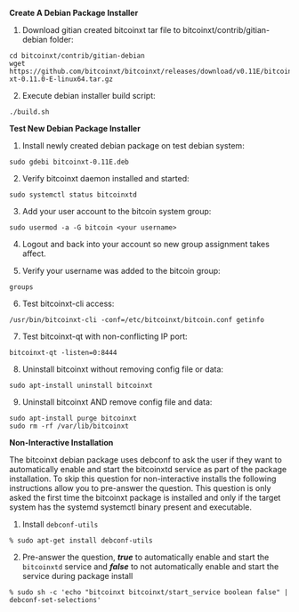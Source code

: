 **Create A Debian Package Installer**

1. Download gitian created bitcoinxt tar file to bitcoinxt/contrib/gitian-debian folder:

  ```
  cd bitcoinxt/contrib/gitian-debian
  wget https://github.com/bitcoinxt/bitcoinxt/releases/download/v0.11E/bitcoin-xt-0.11.0-E-linux64.tar.gz
  ```

2. Execute debian installer build script:
  ```
  ./build.sh
  ```

**Test New Debian Package Installer**

1. Install newly created debian package on test debian system:

  ```
  sudo gdebi bitcoinxt-0.11E.deb
  ```

2. Verify bitcoinxt daemon installed and started:

  ```
  sudo systemctl status bitcoinxtd
  ```

3. Add your user account to the bitcoin system group:
   
  ```
  sudo usermod -a -G bitcoin <your username>
  ```
  
4. Logout and back into your account so new group assignment takes affect.

5. Verify your username was added to the bitcoin group:

  ```
  groups
  ```

6. Test bitcoinxt-cli access:

  ```
  /usr/bin/bitcoinxt-cli -conf=/etc/bitcoinxt/bitcoin.conf getinfo
  ```
  
7. Test bitcoinxt-qt with non-conflicting IP port:
  
  ```
  bitcoinxt-qt -listen=0:8444
  ```
  
8. Uninstall bitcoinxt without removing config file or data:

  ```
  sudo apt-install uninstall bitcoinxt
  ```

9. Uninstall bitcoinxt AND remove config file and data:

  ```
  sudo apt-install purge bitcoinxt
  sudo rm -rf /var/lib/bitcoinxt
  ```

**Non-Interactive Installation**

The bitcoinxt debian package uses debconf to ask the user if they want to automatically enable and start the bitcoinxtd service as part of the package installation. To skip this question for non-interactive installs the following instructions allow you to pre-answer the question. This question is only asked the first time the bitcoinxt package is installed and only if the target system has the systemd systemctl binary present and executable.

1. Install ```debconf-utils```
 ```
 % sudo apt-get install debconf-utils
 ```

2. Pre-answer the question, ***true*** to automatically enable and start the ```bitcoinxtd``` service and ***false*** to not automatically enable and start the service during package install
 ```
 % sudo sh -c 'echo "bitcoinxt bitcoinxt/start_service boolean false" | debconf-set-selections'
 ```
